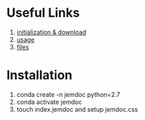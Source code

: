 # Useful Links

1. [initialization & download ](http://people.csail.mit.edu/jayadev/download.html)
2. [usage](http://www-personal.umich.edu/~wylguan/using-jemdoc.html)
3. [files](https://github.com/jshang2/jshang2.github.io)

# Installation

1. conda create -n jemdoc python=2.7 
2. conda activate jemdoc 
3. touch index.jemdoc and setup jemdoc.css 


